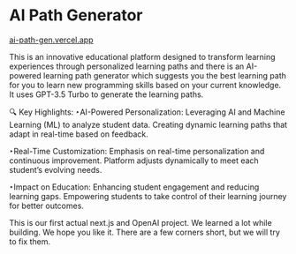 # AI Path Generator
[ai-path-gen.vercel.app]()

This is an innovative educational platform designed to transform learning experiences through personalized learning paths and there is an AI-powered learning path generator which suggests you the best learning path for you to learn new programming skills based on your current knowledge. It uses GPT-3.5 Turbo to generate the learning paths.

🔍 Key Highlights:
‣AI-Powered Personalization:
Leveraging AI and Machine Learning (ML) to analyze student data.
Creating dynamic learning paths that adapt in real-time based on feedback.

‣Real-Time Customization:
Emphasis on real-time personalization and continuous improvement.
Platform adjusts dynamically to meet each student’s evolving needs.

‣Impact on Education:
Enhancing student engagement and reducing learning gaps.
Empowering students to take control of their learning journey for better outcomes.

This is our first actual next.js and OpenAI project. We learned a lot while building. We hope you like it. There are a few corners short, but we will try to fix them.

